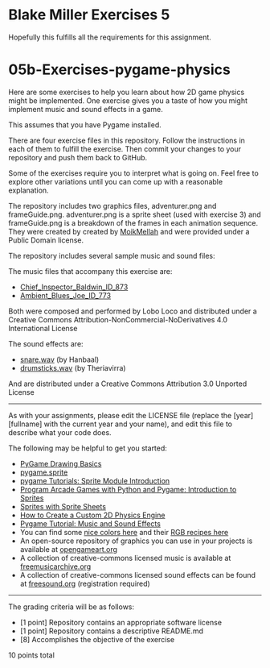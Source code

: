 # Blake Miller Exercises 5
Hopefully this fulfills all the requirements for this assignment.
# 05b-Exercises-pygame-physics

Here are some exercises to help you learn about how 2D game physics might be implemented. One exercise gives you a taste of how you might implement music and sound effects in a game.

This assumes that you have Pygame installed.

There are four exercise files in this repository. Follow the instructions in each of them to fulfill the exercise. Then commit your changes to your repository and push them back to GitHub.

Some of the exercises require you to interpret what is going on. Feel free to explore other variations until you can come up with a reasonable explanation. 

The repository includes two graphics files, adventurer.png and frameGuide.png. adventurer.png is a sprite sheet (used with exercise 3) and frameGuide.png is a breakdown of the frames in each animation sequence. They were created by created by [MoikMellah](https://opengameart.org/content/mv-platformer-male-32x64) and were provided under a Public Domain license.

The repository includes several sample music and sound files:

The music files that accompany this exercise are:

* [Chief_Inspector_Baldwin_ID_873](http://freemusicarchive.org/music/Lobo_Loco/Long__Relaxed/Chief_Inspector_Baldwin_ID_873)
* [Ambient_Blues_Joe_ID_773](http://freemusicarchive.org/music/Lobo_Loco/Long__Relaxed/Ambient_Blues_Joe_ID_773)

Both were composed and performed by Lobo Loco and distributed under a Creative Commons Attribution-NonCommercial-NoDerivatives 4.0 International License

The sound effects are:

* [snare.wav](https://freesound.org/people/Hanbaal/sounds/178668/) (by Hanbaal)
* [drumsticks.wav](https://freesound.org/people/Theriavirra/sounds/270090/) (by Theriavirra)

And are distributed under a Creative Commons Attribution 3.0 Unported License

---

As with your assignments, please edit the LICENSE file (replace the [year] [fullname] with the current year and your name), and edit this file to describe what your code does.

The following may be helpful to get you started:

* [PyGame Drawing Basics](https://www.cs.ucsb.edu/~pconrad/cs5nm/topics/pygame/drawing/)
* [pygame.sprite](https://www.pygame.org/docs/ref/sprite.html)
* [pygame Tutorials: Sprite Module Introduction](https://www.pygame.org/docs/tut/SpriteIntro.html)
* [Program Arcade Games with Python and Pygame: Introduction to Sprites](http://programarcadegames.com/index.php?chapter=introduction_to_sprites)
* [Sprites with Sprite Sheets](http://programarcadegames.com/python_examples/en/sprite_sheets/)
* [How to Create a Custom 2D Physics Engine](https://gamedevelopment.tutsplus.com/tutorials/how-to-create-a-custom-2d-physics-engine-the-basics-and-impulse-resolution--gamedev-6331)
* [Pygame Tutorial: Music and Sound Effects](https://nerdparadise.com/programming/pygame/part3)
* You can find some [nice colors here](https://yeun.github.io/open-color/) and their [RGB recipes here](https://yeun.github.io/open-color/ingredients.html)
* An open-source repository of graphics you can use in your projects is available at [opengameart.org](https://opengameart.org)
* A collection of creative-commons licensed music is available at [freemusicarchive.org](http://freemusicarchive.org/)
* A collection of creative-commons licensed sound effects can be found at [freesound.org](https://freesound.org/) (registration required)

---

The grading criteria will be as follows:

* [1 point] Repository contains an appropriate software license
* [1 point] Repository contains a descriptive README.md
* [8] Accomplishes the objective of the exercise

10 points total
